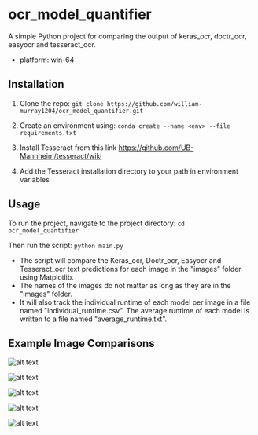 # ocr_model_quantifier
A simple Python project for comparing the output of keras_ocr, doctr_ocr, easyocr and tesseract_ocr.
* platform: win-64

## Installation
1. Clone the repo: 
    ```git clone https://github.com/william-murray1204/ocr_model_quantifier.git```
2. Create an environment using:
    ```conda create --name <env> --file requirements.txt```

3. Install Tesseract from this link https://github.com/UB-Mannheim/tesseract/wiki
4. Add the Tesseract installation directory to your path in environment variables 


## Usage
To run the project, navigate to the project directory: ```cd ocr_model_quantifier```

Then run the script:
```python main.py```


* The script will compare the Keras_ocr, Doctr_ocr, Easyocr and Tesseract_ocr text predictions for each image in the "images" folder using Matplotlib. 
* The names of the images do not matter as long as they are in the "images" folder.
* It will also track the individual runtime of each model per image in a file named "individual_runtime.csv". The average runtime of each model is written to a file named "average_runtime.txt".

## Example Image Comparisons

![alt text](https://github.com/william-murray1204/ocr_model_quantifier/blob/main/github_example_images/example_1.PNG)

![alt text](https://github.com/william-murray1204/ocr_model_quantifier/blob/main/github_example_images/example_2.PNG)

![alt text](https://github.com/william-murray1204/ocr_model_quantifier/blob/main/github_example_images/example_3.PNG)

![alt text](https://github.com/william-murray1204/ocr_model_quantifier/blob/main/github_example_images/example_4.PNG)

![alt text](https://github.com/william-murray1204/ocr_model_quantifier/blob/main/github_example_images/example_5.PNG)